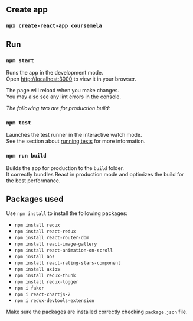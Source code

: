 ## Create app
### `npx create-react-app coursemela`

## Run
### `npm start`

Runs the app in the development mode.\
Open [http://localhost:3000](http://localhost:3000) to view it in your browser.

The page will reload when you make changes.\
You may also see any lint errors in the console.

*The following two are for production build:*
### `npm test`

Launches the test runner in the interactive watch mode.\
See the section about [running tests](https://facebook.github.io/create-react-app/docs/running-tests) for more information.

### `npm run build`

Builds the app for production to the `build` folder.\
It correctly bundles React in production mode and optimizes the build for the best performance.

## Packages used
Use `npm install` to install the following packages:
- `npm install redux`
- `npm install react-redux`
- `npm install react-router-dom`
- `npm install react-image-gallery`
- `npm install react-animation-on-scroll`
- `npm install aos`
- `npm install react-rating-stars-component`
- `npm install axios`
- `npm install redux-thunk`
- `npm install redux-logger`
- `npm i faker`
- `npm i react-chartjs-2`
- `npm i redux-devtools-extension`

Make sure the packages are installed correctly checking `package.json` file.

